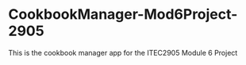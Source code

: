 # CookbookManager-Mod6Project-2905
This is the cookbook manager app for the ITEC2905 Module 6 Project
